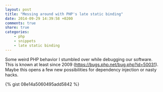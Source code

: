 ```yaml
---
layout: post
title: "Messing around with PHP's late static binding"
date: 2014-09-29 14:39:58 +0200
comments: true
share: true
categories: 
    - php
    - snippets
    - late static binding
---
```


Some weird PHP behavior I stumbled over while debugging our software. This is known at least since 2009 (https://bugs.php.net/bug.php?id=50031). Maybe this opens a few new possibilities for dependency injection or nasty hacks.
<!--more-->
{% gist 08e14a5060495add5842 %}